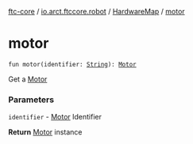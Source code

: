 [ftc-core](../../index.md) / [io.arct.ftccore.robot](../index.md) / [HardwareMap](index.md) / [motor](./motor.md)

# motor

`fun motor(identifier: `[`String`](https://kotlinlang.org/api/latest/jvm/stdlib/kotlin/-string/index.html)`): `[`Motor`](../../io.arct.ftccore.device/-motor/index.md)

Get a [Motor](../../io.arct.ftccore.device/-motor/index.md)

### Parameters

`identifier` - [Motor](../../io.arct.ftccore.device/-motor/index.md) Identifier

**Return**
[Motor](../../io.arct.ftccore.device/-motor/index.md) instance

